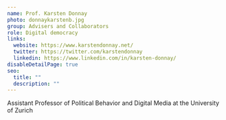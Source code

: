```yaml
---
name: Prof. Karsten Donnay
photo: donnaykarstenb.jpg
group: Advisers and Collaborators
role: Digital democracy
links:
  website: https://www.karstendonnay.net/
  twitter: https://twitter.com/karstendonnay
  linkedin: https://www.linkedin.com/in/karsten-donnay/
disableDetailPage: true
seo:
  title: ""
  description: ""
---
```


Assistant Professor of Political Behavior and Digital Media at the University of Zurich
